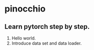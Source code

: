 # pinocchio
## Learn pytorch step by step.
01. Hello world.
02. Introduce data set and data loader.

